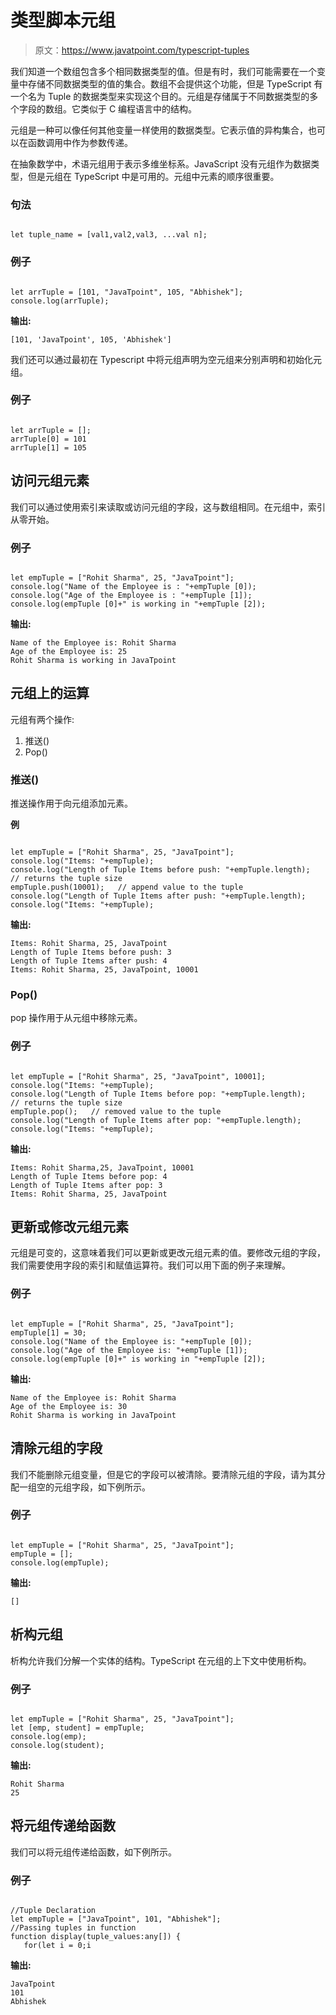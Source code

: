 # 类型脚本元组

> 原文：<https://www.javatpoint.com/typescript-tuples>

我们知道一个数组包含多个相同数据类型的值。但是有时，我们可能需要在一个变量中存储不同数据类型的值的集合。数组不会提供这个功能，但是 TypeScript 有一个名为 Tuple 的数据类型来实现这个目的。元组是存储属于不同数据类型的多个字段的数组。它类似于 C 编程语言中的结构。

元组是一种可以像任何其他变量一样使用的数据类型。它表示值的异构集合，也可以在函数调用中作为参数传递。

在抽象数学中，术语元组用于表示多维坐标系。JavaScript 没有元组作为数据类型，但是元组在 TypeScript 中是可用的。元组中元素的顺序很重要。

### 句法

```

let tuple_name = [val1,val2,val3, ...val n];

```

### 例子

```

let arrTuple = [101, "JavaTpoint", 105, "Abhishek"];
console.log(arrTuple);

```

**输出:**

```
[101, 'JavaTpoint', 105, 'Abhishek']

```

我们还可以通过最初在 Typescript 中将元组声明为空元组来分别声明和初始化元组。

### 例子

```

let arrTuple = []; 
arrTuple[0] = 101
arrTuple[1] = 105

```

## 访问元组元素

我们可以通过使用索引来读取或访问元组的字段，这与数组相同。在元组中，索引从零开始。

### 例子

```

let empTuple = ["Rohit Sharma", 25, "JavaTpoint"];
console.log("Name of the Employee is : "+empTuple [0]);
console.log("Age of the Employee is : "+empTuple [1]);
console.log(empTuple [0]+" is working in "+empTuple [2]);

```

**输出:**

```
Name of the Employee is: Rohit Sharma
Age of the Employee is: 25
Rohit Sharma is working in JavaTpoint

```

## 元组上的运算

元组有两个操作:

1.  推送()
2.  Pop()

### 推送()

推送操作用于向元组添加元素。

**例**

```

let empTuple = ["Rohit Sharma", 25, "JavaTpoint"];
console.log("Items: "+empTuple);
console.log("Length of Tuple Items before push: "+empTuple.length);   // returns the tuple size
empTuple.push(10001);   // append value to the tuple 
console.log("Length of Tuple Items after push: "+empTuple.length);
console.log("Items: "+empTuple);

```

**输出:**

```
Items: Rohit Sharma, 25, JavaTpoint
Length of Tuple Items before push: 3
Length of Tuple Items after push: 4
Items: Rohit Sharma, 25, JavaTpoint, 10001

```

### Pop()

pop 操作用于从元组中移除元素。

### 例子

```

let empTuple = ["Rohit Sharma", 25, "JavaTpoint", 10001];
console.log("Items: "+empTuple);
console.log("Length of Tuple Items before pop: "+empTuple.length);   // returns the tuple size
empTuple.pop();   // removed value to the tuple 
console.log("Length of Tuple Items after pop: "+empTuple.length);
console.log("Items: "+empTuple);

```

**输出:**

```
Items: Rohit Sharma,25, JavaTpoint, 10001
Length of Tuple Items before pop: 4
Length of Tuple Items after pop: 3
Items: Rohit Sharma, 25, JavaTpoint

```

## 更新或修改元组元素

元组是可变的，这意味着我们可以更新或更改元组元素的值。要修改元组的字段，我们需要使用字段的索引和赋值运算符。我们可以用下面的例子来理解。

### 例子

```

let empTuple = ["Rohit Sharma", 25, "JavaTpoint"];
empTuple[1] = 30;
console.log("Name of the Employee is: "+empTuple [0]);
console.log("Age of the Employee is: "+empTuple [1]);
console.log(empTuple [0]+" is working in "+empTuple [2]);

```

**输出:**

```
Name of the Employee is: Rohit Sharma
Age of the Employee is: 30
Rohit Sharma is working in JavaTpoint

```

## 清除元组的字段

我们不能删除元组变量，但是它的字段可以被清除。要清除元组的字段，请为其分配一组空的元组字段，如下例所示。

### 例子

```

let empTuple = ["Rohit Sharma", 25, "JavaTpoint"];
empTuple = [];
console.log(empTuple);

```

**输出:**

```
[]

```

## 析构元组

析构允许我们分解一个实体的结构。TypeScript 在元组的上下文中使用析构。

### 例子

```

let empTuple = ["Rohit Sharma", 25, "JavaTpoint"];
let [emp, student] = empTuple;
console.log(emp);
console.log(student);

```

**输出:**

```
Rohit Sharma
25

```

## 将元组传递给函数

我们可以将元组传递给函数，如下例所示。

### 例子

```

//Tuple Declaration
let empTuple = ["JavaTpoint", 101, "Abhishek"];   
//Passing tuples in function  
function display(tuple_values:any[]) {  
   for(let i = 0;i
```

**输出:**

```
JavaTpoint
101
Abhishek

```